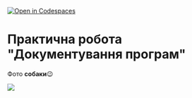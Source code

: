 [![Open in Codespaces](https://classroom.github.com/assets/launch-codespace-f4981d0f882b2a3f0472912d15f9806d57e124e0fc890972558857b51b24a6f9.svg)](https://classroom.github.com/open-in-codespaces?assignment_repo_id=10234462)
# Практична робота "Документування програм" 

Фото **собаки**😉

![](images/dog.jpq)
